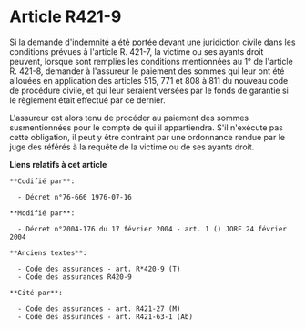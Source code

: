 # Article R421-9

Si la demande d'indemnité a été portée devant une juridiction civile dans les conditions prévues à l'article R. 421-7, la
victime ou ses ayants droit peuvent, lorsque sont remplies les conditions mentionnées au 1° de l'article R. 421-8, demander à
l'assureur le paiement des sommes qui leur ont été allouées en application des articles 515, 771 et 808 à 811 du nouveau code
de procédure civile, et qui leur seraient versées par le fonds de garantie si le règlement était effectué par ce dernier.

L'assureur est alors tenu de procéder au paiement des sommes susmentionnées pour le compte de qui il appartiendra. S'il
n'exécute pas cette obligation, il peut y être contraint par une ordonnance rendue par le juge des référés à la requête de la
victime ou de ses ayants droit.

**Liens relatifs à cet article**

	**Codifié par**:

	  - Décret n°76-666 1976-07-16

	**Modifié par**:

	  - Décret n°2004-176 du 17 février 2004 - art. 1 () JORF 24 février 2004

	**Anciens textes**:

	  - Code des assurances - art. R*420-9 (T)
	  - Code des assurances R420-9

	**Cité par**:

	  - Code des assurances - art. R421-27 (M)
	  - Code des assurances - art. R421-63-1 (Ab)
